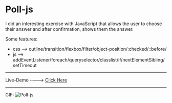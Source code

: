 # Poll-js
I did an interesting exercise with JavaScript that allows the user to choose their answer and after confirmation, shows them the answer.

Some features:
* css --> outline/transition/flexbox/filter/object-position/:checked/::before/
* js --> addEventListener/foreach/queryselector/classlist/if/nextElementSibling/setTimeout

--------------------------------------------------------------

Live-Demo ----> [Click Here](https://mohammadrezaei5.github.io/Poll-js/)

--------------------------------------------------------------

GIF:
![Poll-js](https://github.com/user-attachments/assets/554a6cbd-3b87-4dce-8b21-a55fcf47828a)

